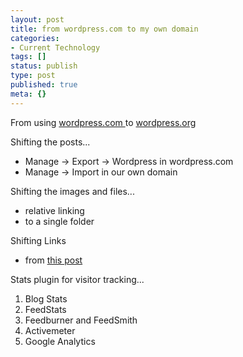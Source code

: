```yaml
---
layout: post
title: from wordpress.com to my own domain
categories:
- Current Technology
tags: []
status: publish
type: post
published: true
meta: {}
---
```

From using <a href="http://wordpress.com/">wordpress.com </a>to <a href="http://wordpress.org/">wordpress.org</a>

Shifting the posts...
<ul>
	<li>Manage -&gt; Export -&gt; Wordpress in wordpress.com</li>
	<li>Manage -&gt; Import in our own domain</li>
</ul>
Shifting the images and files...
<ul>
	<li>relative linking</li>
	<li>to a single folder</li>
</ul>
Shifting Links
<ul>
	<li>from <a href="http://bloggersblurt.wordpress.com/2006/11/02/importing-from-one-wordpresscom-blog-to-another/">this post</a></li>
</ul>
Stats plugin for visitor tracking...
<ol>
	<li>Blog Stats</li>
	<li>FeedStats</li>
	<li>Feedburner and FeedSmith</li>
	<li>Activemeter</li>
	<li>Google Analytics</li>
</ol>
